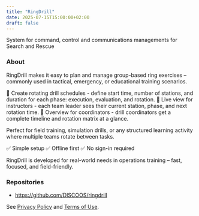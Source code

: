 ```yaml
---
title: "RingDrill"
date: 2025-07-15T15:00:00+02:00
draft: false
---
```


System for command, control and communications managements for Search and Rescue

### About
RingDrill makes it easy to plan and manage group-based ring exercises – commonly used in tactical, emergency, or educational training scenarios.

🔁 Create rotating drill schedules - define start time, number of stations, and duration for each phase: execution, evaluation, and rotation.
📲 Live view for instructors - each team leader sees their current station, phase, and next rotation time.
🧭 Overview for coordinators - drill coordinators get a complete timeline and rotation matrix at a glance.

Perfect for field training, simulation drills, or any structured learning activity where multiple teams rotate between tasks.

✅ Simple setup
✅ Offline first
✅ No sign-in required

RingDrill is developed for real-world needs in operations training – fast, focused, and field-friendly.

### Repositories
* https://github.com/DISCOOS/ringdrill

See [Privacy Policy](privacy) and [Terms of Use](tos).
